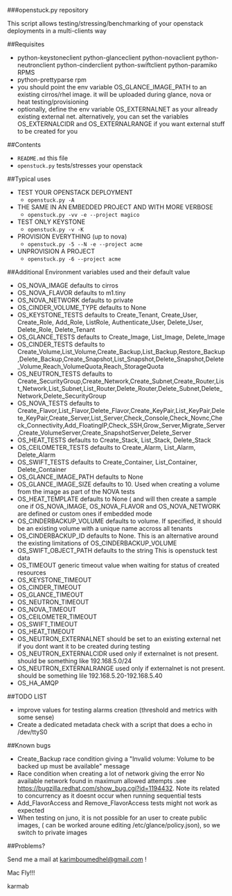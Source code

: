 ###openstuck.py repository

This script allows testing/stressing/benchmarking of your openstack deployments in a multi-clients way

##Requisites

- python-keystoneclient  python-glanceclient  python-novaclient python-neutronclient  python-cinderclient  python-swiftclient python-paramiko  RPMS
- python-prettyparse rpm
- you should point the env variable OS_GLANCE_IMAGE_PATH to an existing cirros/rhel image. it will be uploaded during glance, nova or heat testing/provisioning
- optionally, define the env variable OS_EXTERNALNET as your allready existing external net. alternatively, you can set the variables OS_EXTERNALCIDR and OS_EXTERNALRANGE if you want external stuff to be created for you

##Contents

-    `README.md` this file
-    `openstuck.py`  tests/stresses your openstack

##Typical uses
     
-  TEST YOUR OPENSTACK DEPLOYMENT
    - `openstuck.py -A`
-  THE SAME IN AN EMBEDDED PROJECT AND WITH MORE VERBOSE
    - `openstuck.py -vv -e --project magico`
-  TEST ONLY KEYSTONE
    - `openstuck.py -v -K`
-  PROVISION EVERYTHING (up to nova)
    - `openstuck.py -5 --N -e --project acme`
-  UNPROVISION A PROJECT
    - `openstuck.py -6 --project acme`

##Additional Environment variables used and their default value

- OS_NOVA_IMAGE 	 defaults to cirros 
- OS_NOVA_FLAVOR         defaults to m1.tiny
- OS_NOVA_NETWORK        defaults to private
- OS_CINDER_VOLUME_TYPE  defaults to None
- OS_KEYSTONE_TESTS      defaults to Create_Tenant, Create_User, Create_Role, Add_Role, ListRole, Authenticate_User, Delete_User, Delete_Role, Delete_Tenant
- OS_GLANCE_TESTS        defaults to Create_Image, List_Image, Delete_Image
- OS_CINDER_TESTS        defaults to Create_Volume,List_Volume,Create_Backup,List_Backup,Restore_Backup,Delete_Backup,Create_Snapshot,List_Snapshot,Delete_Snapshot,Delete_Volume,Reach_VolumeQuota,Reach_StorageQuota
- OS_NEUTRON_TESTS       defaults to Create_SecurityGroup,Create_Network,Create_Subnet,Create_Router,List_Network,List_Subnet,List_Router,Delete_Router,Delete_Subnet,Delete_Network,Delete_SecurityGroup
- OS_NOVA_TESTS          defaults to Create_Flavor,List_Flavor,Delete_Flavor,Create_KeyPair,List_KeyPair,Delete_KeyPair,Create_Server,List_Server,Check_Console,Check_Novnc,Check_Connectivity,Add_FloatingIP,Check_SSH,Grow_Server,Migrate_Server,Create_VolumeServer,Create_SnapshotServer,Delete_Server
- OS_HEAT_TESTS          defaults to Create_Stack, List_Stack, Delete_Stack
- OS_CEILOMETER_TESTS    defaults to Create_Alarm, List_Alarm, Delete_Alarm
- OS_SWIFT_TESTS         defaults to Create_Container, List_Container, Delete_Container
- OS_GLANCE_IMAGE_PATH   defaults to None
- OS_GLANCE_IMAGE_SIZE   defaults to 10. Used when creating a volume from the image as part of the NOVA tests
- OS_HEAT_TEMPLATE       defaults to None ( and will then create a sample one if OS_NOVA_IMAGE, OS_NOVA_FLAVOR and OS_NOVA_NETWORK are defined or custom ones if embedded mode
- OS_CINDERBACKUP_VOLUME defaults to volume. If specified, it should be an existing volume with a unique name accross all tenants
- OS_CINDERBACKUP_ID     defaults to None. This is an alternative around the existing limitations of OS_CINDERBACKUP_VOLUME
- OS_SWIFT_OBJECT_PATH	 defaults to the string  This is openstuck test data
- OS_TIMEOUT		 generic timeout value when waiting for status of created resources
- OS_KEYSTONE_TIMEOUT	
- OS_CINDER_TIMEOUT
- OS_GLANCE_TIMEOUT
- OS_NEUTRON_TIMEOUT		
- OS_NOVA_TIMEOUT		
- OS_CEILOMETER_TIMEOUT		
- OS_SWIFT_TIMEOUT		
- OS_HEAT_TIMEOUT		
- OS_NEUTRON_EXTERNALNET   should be set to an existing external net if you dont want it to be created during testing
- OS_NEUTRON_EXTERNALCIDR  used only if externalnet is not present. should be something like 192.168.5.0/24
- OS_NEUTRON_EXTERNALRANGE used only if externalnet is not present. should be something lile 192.168.5.20-192.168.5.40
- OS_HA_AMQP


##TODO LIST 

- improve values for testing alarms creation (threshold and metrics with some sense)
- Create a dedicated metadata check with a script that does a echo in /dev/ttyS0


##Known bugs
- Create_Backup race condition giving a "Invalid volume: Volume to be backed up must be available" message
- Race condition when creating a lot of network giving the error No available network found in maximum allowed attempts .see https://bugzilla.redhat.com/show_bug.cgi?id=1194432. Note its related to concurrency as it doesnt occur when running sequential tests
- Add_FlavorAccess and Remove_FlavorAccess tests might not work as expected 
- When testing on juno, it is not possible for an user to create public images, ( can be worked aroune editing /etc/glance/policy.json), so we switch to private images 

##Problems?

Send me a mail at [karimboumedhel@gmail.com](mailto:karimboumedhel@gmail.com) !

Mac Fly!!!

karmab
